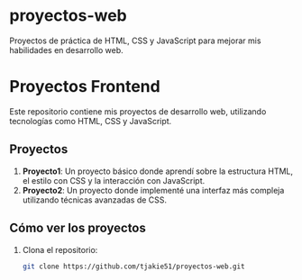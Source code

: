 # proyectos-web
Proyectos de práctica de HTML, CSS y JavaScript para mejorar mis habilidades en desarrollo web.

# Proyectos Frontend

Este repositorio contiene mis proyectos de desarrollo web, utilizando tecnologías como HTML, CSS y JavaScript.

## Proyectos

1. **Proyecto1**: Un proyecto básico donde aprendí sobre la estructura HTML, el estilo con CSS y la interacción con JavaScript.
2. **Proyecto2**: Un proyecto donde implementé una interfaz más compleja utilizando técnicas avanzadas de CSS.

## Cómo ver los proyectos

1. Clona el repositorio:
   ```bash
   git clone https://github.com/tjakie51/proyectos-web.git
